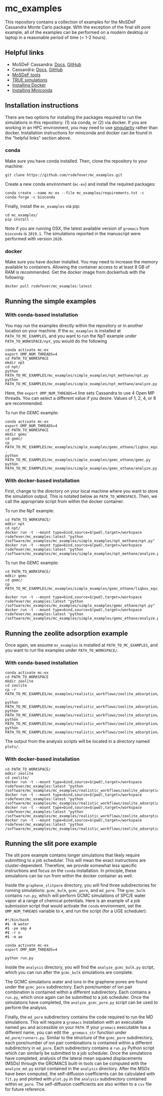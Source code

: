# mc_examples
This repository contains a collection of examples for the MoSDeF Cassandra Monte Carlo package. With the exception of the final slit pore example, all of the examples can be performed on a modern desktop or laptop in a reasonable period of time (< 1-2 hours).

## Helpful links
* MoSDeF Cassandra: [Docs](https://mosdef-cassandra.readthedocs.io), [GitHub](https://github.com/maginngroup/mosdef_cassandra)
* Cassandra: [Docs](https://cassandra-mc.readthedocs.io), [GitHub](https://github.com/maginngroup/cassandra)
* [MoSDeF tools](https://mosdef.org)
* [TRUE simulations](https://doi.org/10.1080/00268976.2020.1742938)
* [Installing Docker](https://docs.docker.com/get-docker/)
* [Installing Miniconda](https://docs.conda.io/en/latest/miniconda.html)

## Installation instructions

There are two options for installing the packages required to run the simulations in this repository: (1) via conda, or (2) via docker. If you are working in an HPC environment, you may need to use [singularity](https://sylabs.io/docs/#singularity) rather than docker. Installation instructions for miniconda and docker can be found in the "helpful links" section above.

### conda

Make sure you have conda installed. Then, clone the repository to your machine:

```
git clone https://github.com/rsdefever/mc_examples.git
```

Create a new conda environment (``mc-ex``) and install the required packages:

```
conda create --name mc-ex --file mc_examples/requirements.txt -c conda-forge -c bioconda
```

Finally, install the ``mc_examples`` via pip:

```
cd mc_examples/
pip install .
```

Note if you are running OSX, the latest available version of ``gromacs`` from ``bioconda`` is ``2019.1``. The simulations reported in the manuscript were performed with version ``2020``.

### docker

Make sure you have docker installed. You may need to increase the memory available to containers. Allowing the container access to at least 8 GB of RAM is recommended. Get the docker image from dockerhub with the following:

```
docker pull rsdefever/mc_examples:latest
```

## Running the simple examples

### With conda-based installation
You may run the examples directly within the repository or in another location on your machine. If the ``mc_examples`` is installed at ``PATH_TO_MC_EXAMPLES``, and you want to run the NpT example under ``PATH_TO_WORKSPACE/npt``, you would do the following

```
conda activate mc-ex
export OMP_NUM_THREADS=4
cd PATH_TO_WORKSPACE
mkdir npt
cd npt/
python PATH_TO_MC_EXAMPLES/mc_examples/simple_examples/npt_methane/npt.py
python PATH_TO_MC_EXAMPLES/mc_examples/simple_examples/npt_methane/analyze.py
```

Here, the ``export OMP_NUM_THREADS=4`` line sets Cassandra to use 4 Open MP threads. You can select a different value if you desire. Values of 1, 2, 4, or 8 are recommended.

To run the GEMC example:

```
conda activate mc-ex
export OMP_NUM_THREADS=4
cd PATH_TO_WORKSPACE
mkdir gemc
cd gemc/
cp PATH_TO_MC_EXAMPLES/mc_examples/simple_examples/gemc_ethane/liqbox_equil.gro .
python PATH_TO_MC_EXAMPLES/mc_examples/simple_examples/gemc_ethane/gemc.py
python PATH_TO_MC_EXAMPLES/mc_examples/simple_examples/gemc_ethane/analyze.py
```

### With docker-based installation

First, change to the directory on your local machine where you want to store the simulation output. This is notated below as ``PATH_TO_WORKSPACE``. Then, we call the appropriate script from within the docker container.

To run the NpT example:

```
cd PATH_TO_WORKSPACE/
mdkir npt
cd npt/
docker run -t --mount type=bind,source=$(pwd),target=/workspace rsdefever/mc_examples:latest "python /software/mc_examples/mc_examples/simple_examples/npt_methane/npt.py"
docker run -t --mount type=bind,source=$(pwd),target=/workspace rsdefever/mc_examples:latest "python /software/mc_examples/mc_examples/simple_examples/npt_methane/analyze.py"
```

To run the GEMC example:

```
cd PATH_TO_WORKSPACE/
mdkir gemc
cd gemc/
cp PATH_TO_MC_EXAMPLES/mc_examples/simple_examples/gemc_ethane/liqbox_equil.gro .
docker run -t --mount type=bind,source=$(pwd),target=/workspace rsdefever/mc_examples:latest "python /software/mc_examples/mc_examples/simple_examples/gemc_ethane/npt.py"
docker run -t --mount type=bind,source=$(pwd),target=/workspace rsdefever/mc_examples:latest "python /software/mc_examples/mc_examples/simple_examples/gemc_ethane/analyze.py"
```


## Running the zeolite adsorption example

Once again, we assume ``mc_examples`` is installed at ``PATH_TO_MC_EXAMPLES``, and you want to run the examples under ``PATH_TO_WORKSPACE/``.

### With conda-based installation

```
conda activate mc-ex
cd PATH_TO_WORKSPACE
mkdir zeolite
cd zeolite
cp -r PATH_TO_MC_EXAMPLES/mc_examples/realistic_workflows/zeolite_adsorption/resources .
python PATH_TO_MC_EXAMPLES/mc_examples/realistic_workflows/zeolite_adsorption/run_fluid.py
python PATH_TO_MC_EXAMPLES/mc_examples/realistic_workflows/zeolite_adsorption/analyze_fluid.py
python PATH_TO_MC_EXAMPLES/mc_examples/realistic_workflows/zeolite_adsorption/run_adsorption.py
python PATH_TO_MC_EXAMPLES/mc_examples/realistic_workflows/zeolite_adsorption/analyze_adsorption.py
```

The output from the analysis scripts will be located in a directory named ``plots/``.

### With docker-based installation

```
cd PATH_TO_WORKSPACE/
mdkir zeolite
cd zeolite/
docker run -t --mount type=bind,source=$(pwd),target=/workspace rsdefever/mc_examples:latest "python /software/mc_examples/mc_examples/realistic_workflows/zeolite_adsorption/run_fluid.py"
docker run -t --mount type=bind,source=$(pwd),target=/workspace rsdefever/mc_examples:latest "python /software/mc_examples/mc_examples/realistic_workflows/zeolite_adsorption/analyze_fluid.py"
docker run -t --mount type=bind,source=$(pwd),target=/workspace rsdefever/mc_examples:latest "python /software/mc_examples/mc_examples/realistic_workflows/zeolite_adsorption/run_adsorption.py"
docker run -t --mount type=bind,source=$(pwd),target=/workspace rsdefever/mc_examples:latest "python /software/mc_examples/mc_examples/realistic_workflows/zeolite_adsorption/analyze_adsorption.py"
```

## Running the slit pore example

The slit pore example contains longer simulations that likely require submitting to a job scheduler. This will mean the exact instructions are cluster-dependent. Therefore, we provide somewhat less specific instructions and focus on the `conda` installation. In principle, these simulations can be run from within the docker container as well.

Inside the `graphene_slitpore` directory, you will find three subdirectories for running simulations: `gcmc_bulk`, `gcmc_pore`, and `md_pore`. The `gcmc_bulk` contains `run.py`, which will perform GCMC simulations of SPC/E water vapor at a range of chemical potentials. Here is an example of a job submission script that would activate the `conda` environment, set the `OMP_NUM_THREADS` variable to `4`, and run the script (for a UGE scheduler):

```
#!/bin/bash
#$ -N water
#$ -pe smp 4
#$ -r n
#$ -m ae

conda activate mc-ex
export OMP_NUM_THREADS=4

python run.py
```

Inside the `analysis` directory, you will find the `analyze_gcmc_bulk.py` script, which you can run after the `gcmc_bulk` simulations are complete.

The GCMC simulations water and ions in the graphene pores are found under the `gcmc_pore` subdirectory. Each pore/number of ion pair combination is contained within a different subdirectory. Each contains a `run.py`, which once again can be submitted to a job scheduler. Once the simulations have completed, the `analyze_gcmc_pore.py` script can be used to perform the analysis.

Finally, the `md_pore` subdirectory contains the code required to run the MD simulations. This will require a `gromacs` installation with an executable named `gmx` and accessible on your `PATH`. If your `gromacs` executable has a different name, you can edit the `_gromacs_str` function under `md_pore/runners.py`.  Similar to the structure of the `gcmc_pore` subdirectory, each pore/number of ion pair combinations is contained within a different subdirectory in `md_pore`.  Each subdirectory contains a `run.py` Python script which can similarly be submitted to a job scheduler.  Once the simulations have completed, analysis of the lateral mean squared displacements (MSDs) through the GROMACS built-in tools can be computed with the `analyze_md.py` script contained in the `analysis` directory.  After the MSDs have been computed, the self-diffusion coefficients can be calculated with `fit.py` and plotted with `plot.py` in the `analysis` subdirectory contained within `md_pore`.  The self-diffusion coefficients are also written to a `csv` file for future reference.
